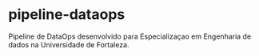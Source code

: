 # pipeline-dataops

Pipeline de DataOps desenvolvido para Especializaçao em Engenharia de dados na Universidade de Fortaleza.

